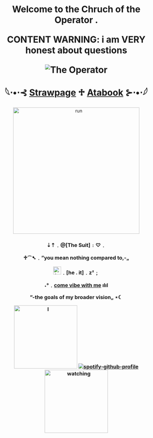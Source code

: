 

<h1 align="center">Welcome to the Chruch of the Operator .

CONTENT WARNING: i am VERY honest about questions

![The Operator](https://komarev.com/ghpvc/?username=dark-suitt&color=3c091e&style=flat-square)
  
   𓆩⋅•⋅⊰ [Strawpage](https://the-operator.straw.page/) ♱ [Atabook](https://thesuit.atabook.org/) ⊱⋅•⋅𓆪
</h1> 

<p align="center">
    <img width="400" src="https://i.pinimg.com/736x/51/c9/c6/51c9c6cadb4134658d1ca88fa8310937.jpg" alt="run">
</p>

<h3 align="center">⇣⇡﹒@[The Suit]﹕♡﹒

  ♱⁀➴﹒”you mean nothing compared to,-„

<img width="25" src="https://emoji.discadia.com/emojis/ca9c6528-664d-46fc-88ee-77c79c5d7167.PNG" alt="teeth">﹒[he . it]﹒zᶻ﹔

˖°﹒[come vibe with me](https://open.spotify.com/playlist/7DZVYhMb65jrTl1f0Ev3LG?si=6eab9469418b4eb0) ılıl

”-the goals of my broader vision„ ⋆☾


  <img width="200" src="https://i.pinimg.com/736x/6b/50/a5/6b50a5ee6b7c214cf22b6d364a1347bb.jpg" alt="I"> [![spotify-github-profile](https://spotify-github-profile.kittinanx.com/api/view?uid=31kxgcliwcskgcwvjc57akfwbihu&cover_image=true&theme=novatorem&show_offline=true&background_color=09021d&interchange=false&bar_color=3c091e&bar_color_cover=false)](https://github.com/kittinan/spotify-github-profile) <img width="200" src="https://i.pinimg.com/736x/24/a1/fa/24a1fac906cc70e14b5bb8a0a5431a2c.jpg" alt="watching"></h3>
